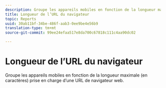 ```yaml
---
description: Groupe les appareils mobiles en fonction de la longueur maximale (en caractères) prise en charge d’une URL de navigateur web.
title: Longueur de l’URL du navigateur
topic: Reports
uuid: 30ab11bf-34be-486f-aab3-0ee9be4e56b9
translation-type: tm+mt
source-git-commit: 99ee24efaa517e8da700c67818c111c4aa90dc02

---
```



# Longueur de l’URL du navigateur

Groupe les appareils mobiles en fonction de la longueur maximale (en caractères) prise en charge d’une URL de navigateur web.


